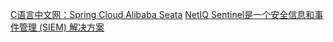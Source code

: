 [C语言中文网：Spring Cloud Alibaba Seata](http://c.biancheng.net/springcloud/sentinel.html)
[NetIQ Sentinel是一个安全信息和事件管理 (SIEM) 解决方案](https://www.netiq.com/zh-cn/documentation/sentinel-81/install/data/b12ey5w9.html)